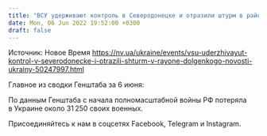 ```yaml
---
title: "ВСУ удерживают контроль в Северодонецке и отразили штурм в районе Долгенького — Генштаб"
date: Mon, 06 Jun 2022 19:52:00 +0300
draft: false
---
```

Источник: Новое Время https://nv.ua/ukraine/events/vsu-uderzhivayut-kontrol-v-severodonecke-i-otrazili-shturm-v-rayone-dolgenkogo-novosti-ukrainy-50247997.html


Главное из сводки Генштаба за 6 июня:

По данным Генштаба с начала полномасштабной войны РФ потеряла в Украине около 31 250 своих военных.

Присоединяйтесь к нам в соцсетях Facebook, Telegram и Instagram.
